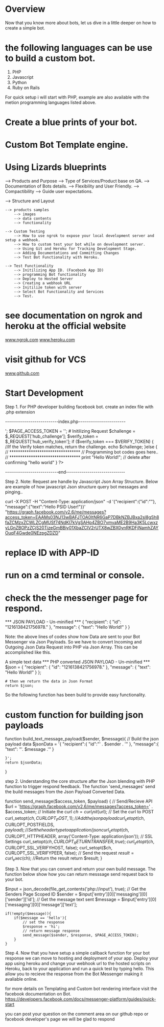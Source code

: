 # Overview 
Now that you know more about bots, let us dive in a little deeper on how to create a simple bot.

# the following languages can be use to build a custom bot.
1. PHP
2. Javascript
3. Python
4. Ruby on Rails

For quick setup i will start with PHP, example are also available with the metion programming languages listed above.

# Create a blue prints of your bot.
# Custom Bot Template engine.

# Using Lizards blueprints
--> Products and Purpose
	--> Type of Services/Product base on QA. 
	--> Documentation of Bots details.
	--> Flexibility and User Friendly.
	--> Compactibility
	--> Guide user expectations.

--> Structure and Layout

	--> products samples
		--> images
		--> data contents
		--> functionality

	--> Custom Testing
		--> How to use ngrok to expose your local development server and setup a webhook.
		--> How to custom test your bot while on development server.
		--> Using Git and Heroku for Tracking Development Stage.
		--> Adding Documentations and Committing Changes
		--> Test Bot Functionality with Heroku.

	--> Test Functionality
		--> Initilizing App ID. (Facebook App ID)
		--> programming Bot functionality
		--> Deploy to Hosted Server
		--> Creating a webhook URL
		--> Initilize token with server
		--> Select Bot Functionality and Services
		--> Test.

# see documentation on ngrok and heroku at the official website
www.ngrok.com
www.heroku.com

# visit github for VCS 
www.github.com

# Start Development
Step 1.
For PHP developer building facebook bot. create an index file with .php extension

---------------------------index.php------------------------
<?php

# Report all errors except E_NOTICE
# This is the default value set in php.ini
error_reporting(E_ALL & ~E_NOTICE);

# App Auth Token.
$VERIFY_TOKEN = '<YOUR_VERIFY_TOKEN>';
$PAGE_ACCESS_TOKEN = '<YOUR_PAGE_ACCESS_TOKEN>';

# Initilizing Request
$challenge = $_REQUEST['hub_challenge'];
$verify_token = $_REQUEST['hub_verify_token'];
if ($verify_token === $VERIFY_TOKEN) {
  	//If the Verify token matches, return the challenge.
  	echo $challenge;
}else {
	
	// *********************************
	// Programming bot codes goes here..
	// *********************************

	print "Hello World!"; // delete after confirming "hello world"

}

?>
---------------------------end------------------------------


Step 2.
Note: Request are handle by Javascript Json Array Structure.
Below are example of how javascript Json structure query bot messages and pinging..

curl -X POST -H "Content-Type: application/json" -d '{"recipient":{"id":"<YOUR PSID>"}, "message":{"text":"Hello PSID User!"}}' "https://graph.facebook.com/v2.6/me/messages?access_token=EAAMs03NJ13wBAFJTOA0ItNR6GaP7DBkNZBJBxa2sl8gSh8faZCMzxZCWLZCgMUSf74NdKI7kVgSAHp4ZBO7vmyaME2B9Ha3K5LcwxzyLGnZBOPzZCjS20TizeGmBBiy01XbaZCIV2rUTX8wZBX0ynRKDFjNamhZAYOuqF4Gwde0NEzpgZDZD"


# replace ID with APP-ID
# run on a cmd terminal or console.
# check the the messenger page for respond.

*** JSON PAYLOAD - Un-minified ***
{
	"recipient": {
		"id": "1216138421756978."
	},
	"message": {
		"text": "Hello World!"
	}
}

Note: the above lines of codes show how Data are sent to your Bot Messenger via Json Payloads.
So we have to convert Incoming and Outgoing Json Data Request into PHP via Json Array.
This can be accomplished like this.

A simple text data 
*** PHP converted JSON PAYLOAD - Un-minified ***
	$json = {
				"recipient": {
				"id": "1216138421756978."
			},
				"message": {
				"text": "Hello World!"
			}
	};

	# then we return the data in Json Format
	return $json;

So the following function has been build to provide easy functionality.

# custom function for building json payloads
function build_text_message_payload($sender, $message){
	// Build the json payload data
	$jsonData = '{
	    "recipient":{
	        "id":"' . $sender . '"
	    }, 
	    "message":{
	        "text": "'. $message .'"
	    }

	}';
	return $jsonData;
}


step 2. 
Understanding the core structure after the Json blending with PHP function to trigger respond feedback.
The function 'send_messages' send the build messages from the Json Payload Converted Data.

function send_message($access_token, $payload) {
	// Send/Recieve API
	$url = 'https://graph.facebook.com/v2.6/me/messages?access_token=' . $access_token;
	// Initiate the curl
	$ch = curl_init($url);
	// Set the curl to POST
	curl_setopt($ch, CURLOPT_POST, 1);
	// Add the json payload
	curl_setopt($ch, CURLOPT_POSTFIELDS, $payload);
	// Set the header type to application/json
	curl_setopt($ch, CURLOPT_HTTPHEADER, array('Content-Type: application/json'));
	// SSL Settings
	curl_setopt($ch, CURLOPT_RETURNTRANSFER, true);
	curl_setopt($ch, CURLOPT_SSL_VERIFYHOST, false);
	curl_setopt($ch, CURLOPT_SSL_VERIFYPEER, false);
	// Send the request
	$result  = curl_exec($ch);
	//Return the result
	return $result;
}


Step 3.
Now that you can convert and return your own build message. The function below show how you can return messsage send request 
back to your bot.

$input = json_decode(file_get_contents('php://input'), true);
	// Get the Senders Page Scoped ID
	$sender = $input['entry'][0]['messaging'][0]['sender']['id'];
	// Get the message text sent
	$message = $input['entry'][0]['messaging'][0]['message']['text'];

	if(!empty($message)){
		if($message == 'hello'){
			// set the response
			$response = 'hi';
			// return message response
			send_message($sender, $response, $PAGE_ACCESS_TOKEN);
		}
	}

Step 4. 
Now that you have setup a simple callback function for your bot response we can move to hosting and deployment of your app.
Deploy your app using heroku and change your webhook url to the hosted scripts on Heroku, back to your application and run a quick test by typing hello.
This allow you to recieve the response from the Bot Messenger making it avaliable online.

for more details on Templating and Custom bot rendering interface visit the facebook documentation on Bot.
https://developers.facebook.com/docs/messenger-platform/guides/quick-start

you can post your question on the comment area on our github repo or facebook developer's page we will be glad to respond